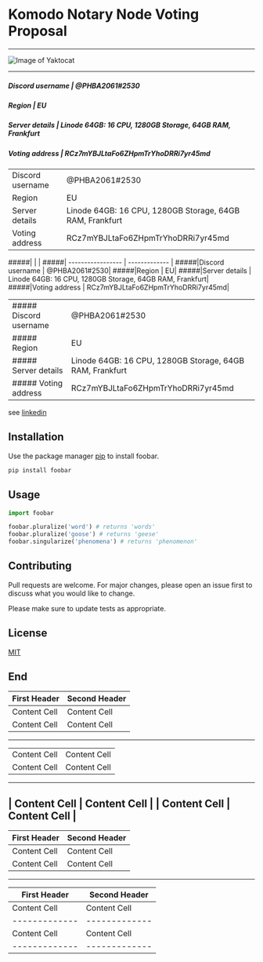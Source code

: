 # Komodo Notary Node Voting Proposal


----
![Image of Yaktocat](https://i.pinimg.com/236x/e0/c6/5f/e0c65f4c027454ab7ee2fe02a8a42bcd--dynasty-warriors-lee-joon.jpg)

----
##### Discord username | @PHBA2061#2530
##### Region | EU
##### Server details | Linode 64GB: 16 CPU, 1280GB Storage, 64GB RAM, Frankfurt
##### Voting address | RCz7mYBJLtaFo6ZHpmTrYhoDRRi7yr45md
|					|				|
| -----------------	| ------------- |
|Discord username 	| @PHBA2061#2530|
|Region 			| EU|
|Server details 	| Linode 64GB: 16 CPU, 1280GB Storage, 64GB RAM, Frankfurt|
|Voting address 	| RCz7mYBJLtaFo6ZHpmTrYhoDRRi7yr45md|

#####|					|				|
#####| -----------------	| ------------- |
#####|Discord username 	| @PHBA2061#2530|
#####|Region 			| EU|
#####|Server details 	| Linode 64GB: 16 CPU, 1280GB Storage, 64GB RAM, Frankfurt|
#####|Voting address 	| RCz7mYBJLtaFo6ZHpmTrYhoDRRi7yr45md|

|					|				|
| -----------------	| ------------- |
|##### Discord username 	| @PHBA2061#2530|
|##### Region 			| EU|
|##### Server details 	| Linode 64GB: 16 CPU, 1280GB Storage, 64GB RAM, Frankfurt|
|##### Voting address 	| RCz7mYBJLtaFo6ZHpmTrYhoDRRi7yr45md|
see [linkedin](https://en.wikipedia.org/wiki/Markdown)
## Installation

Use the package manager [pip](https://pip.pypa.io/en/stable/) to install foobar.

```bash
pip install foobar
```

## Usage

```python
import foobar

foobar.pluralize('word') # returns 'words'
foobar.pluralize('goose') # returns 'geese'
foobar.singularize('phenomena') # returns 'phenomenon'
```

## Contributing
Pull requests are welcome. For major changes, please open an issue first to discuss what you would like to change.

Please make sure to update tests as appropriate.

## License
[MIT](https://choosealicense.com/licenses/mit/)


## End

| First Header  | Second Header |
| ------------- | ------------- |
| Content Cell  | Content Cell  |
| Content Cell  | Content Cell  |
---
|				|				|
| ------------- | ------------- |
| Content Cell  | Content Cell  |
| Content Cell  | Content Cell  |
---
| Content Cell  | Content Cell  |
| Content Cell  | Content Cell  |
---
| First Header  | Second Header |
| ------------- | ------------- |
| Content Cell  | Content Cell  |
| Content Cell  | Content Cell  |
---
| First Header  | Second Header |
| ------------- | ------------- |
| Content Cell  | Content Cell  |
| ------------- | ------------- |
| Content Cell  | Content Cell  |
| ------------- | ------------- |